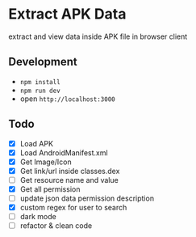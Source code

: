 # Extract APK Data
extract and view data inside APK file in browser client

## Development
- `npm install`
- `npm run dev`
- open `http://localhost:3000`

## Todo
- [x] Load APK
- [x] Load AndroidManifest.xml
- [x] Get Image/Icon
- [x] Get link/url inside classes.dex
- [ ] Get resource name and value
- [x] Get all permission
- [ ] update json data permission description
- [x] custom regex for user to search
- [ ] dark mode
- [ ] refactor & clean code